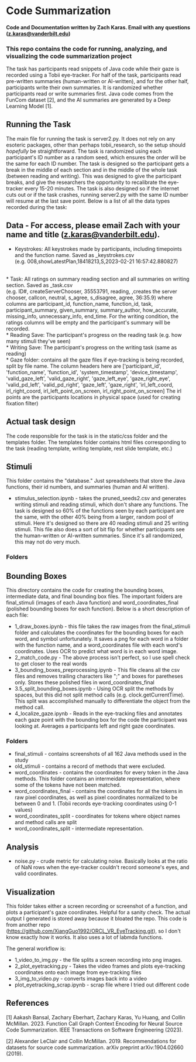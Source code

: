 # Code Summarization
#### Code and Documentation written by Zach Karas. Email with any questions (z.karas@vanderbilt.edu)
### This repo contains the code for running, analyzing, and visualizing the code summarization project
The task has participants read snippets of Java code while their gaze is recorded using a Tobii eye-tracker. For half of the task, participants read pre-written summaries (human-written or AI-written), and for the other half, participants write their own summaries. It is randomized whether participants read or write summaries first. Java code comes from the FunCom dataset [2], and the AI summaries are generated by a Deep Learning Model [1]. 

## Running the Task
The main file for running the task is server2.py. It does not rely on any esoteric packages, other than perhaps tobii_research, so the setup should *hopefully* be straightforward. The task is randomized using each participant's ID number as a random seed, which ensures the order will be the same for each ID number. The task is designed so the participant gets a break in the middle of each section and in the middle of the whole task (between reading and writing). This was designed to give the participant breaks, and give the researchers the opportunity to recalibrate the eye-tracker every 15-20 minutes. 
The task is also designed so if the internet cuts out or if the task crashes, running server2.py with the same ID number will resume at the last save point. 
Below is a list of all the data types recorded during the task:

## Data - For access, please email Zach with your name and title (z.karas@vanderbilt.edu).
* Keystrokes: All keystrokes made by participants, including timepoints and the function name. Saved as <idnum>_keystrokes.csv
</br> (e.g. 008,showLatestPlan,18418213,S,2023-02-21 16:57:42.880827)
</br>
* Task: All ratings on summary reading section and all summaries on writing section. Saved as <idnum>_task.csv
</br> (e.g. ID#,	createServerChooser, 35553791,	reading,		 ,creates the server chooser, callcon,	neutral,	s_agree,	s_disagree,	agree,	36:35.9) where columns are participant_id, function_name, function_id, task, participant_summary, given_summary, summary_author, how_accurate, missing_info, unnecessary_info, end_time. For the writing condition, the ratings columns will be empty and the participant's summary will be recorded.
</br>
* Reading Save: The participant's progress on the reading task (e.g. how many stimuli they've seen)
</br>
* Writing Save: The participant's progress on the writing task (same as reading)
</br>
* Gaze folder: contains all the gaze files if eye-tracking is being recorded, split by file name. The column headers here are ['participant_id', 'function_name', 'function_id', 'system_timestamp', 'device_timestamp', 'valid_gaze_left', 'valid_gaze_right', 'gaze_left_eye', 'gaze_right_eye', 'valid_pd_left', 'valid_pd_right', 'gaze_left', 'gaze_right', 'irl_left_coord, irl_right_coord, irl_left_point_on_screen, irl_right_point_on_screen]
The irl points are the participants locations in physical space (used for creating fixation filter)

## Actual task design
The code responsible for the task is in the static/css folder and the templates folder. The templates folder contains html files corresponding to the task (reading template, writing template, rest slide template, etc.)

## Stimuli
This folder contains the "database." Just spreadsheets that store the Java functions, their id numbers, and summaries (human and AI written). 
* stimulus_selection.ipynb - takes the pruned_seeds2.csv and generates writing stimuli and reading stimuli, which don't share any functions. The task is designed so 60% of the functions seen by each participant are the same, with the other 40% being from a larger, random pool of stimuli. Here it's designed so there are 40 reading stimuli and 25 writing stimuli. This file also does a sort of bit flip for whether participants see the human-written or AI-written summaries. Since it's all randomized, this may not do very much.
### Folders


## Bounding Boxes
This directory contains the code for creating the bounding boxes, intermediate data, and final bounding box files. The important folders are final_stimuli (images of each Java function) and word_coordinates_final (polished bounding boxes for each function). Below is a short description of each file:
* 1_draw_boxes.ipynb - this file takes the raw images from the final_stimuli folder and calculates the coordinates for the bounding boxes for each word, and symbol unfortunately. It saves a png for each word in a folder with the function name, and a word_coordinates file with each word's coordinates. Uses OCR to predict what word is in each word image. 
* 2_match_code.py - The above process isn't perfect, so I use spell check to get closer to the real words
* 3_bounding_boxes_preprocessing.ipynb - This file cleans all the csv files and removes trailing characters like ";" and boxes for paretheses only. Stores these polished files in word_coordinates_final
* 3.5_split_bounding_boxes.ipynb - Using OCR split the methods by spaces, but this did not split method calls (e.g. clock.getCurrentTime). This split was accomplished manually to differentiate the object from the method call.
* 4_localize_gaze.ipynb - Reads in the eye-tracking files and annotates each gaze point with the bounding box for the code the participant was looking at. Averages a participants left and right gaze coordinates.
### Folders
* final_stimuli - contains screenshots of all 162 Java methods used in the study
* old_stimuli - contains a record of methods that were excluded.
* word_coordinates - contains the coordinates for every token in the Java methods. This folder contains an intermeidate representation, where some of the tokens have not been matched.
* word_coordinates_final - contains the coordinates for all the tokens in raw pixel coordinates, as well as pixel coordinates normalized to be between 0 and 1. (Tobii records eye-tracking coordinates using 0-1 values)
* word_coordinates_split - coordinates for tokens where object names and method calls are split
* word_coordinates_split - intermediate representation.

## Analysis
* noise.py - crude metric for calculating noise. Basically looks at the ratio of NaN rows  when the eye-tracker couldn't record someone's eyes, and valid coordinates.  




## Visualization
This folder takes either a screen recording or screenshot of a function, and plots a participant's gaze coordinates. Helpful for a sanity check. The actual output I generated is stored away because it bloated the repo. This code is from another repo (https://github.com/XiangGuo1992/ORCL_VR_EyeTracking.git), so I don't know exactly how it works. It also uses a lot of labmda functions.

The general workflow is:
* 1_video_to_img.py - the file splits a screen recording into png images.  
* 2_plot_eyetracking.py - Takes the video frames and plots eye-tracking coordinates onto each image from eye-tracking files
* 3_img_to_video.py - converts images back into a video
* plot_eyetracking_scrap.ipynb - scrap file where I tried out different code

## References
[1] Aakash Bansal, Zachary Eberhart, Zachary Karas, Yu Huang, and Collin McMillan. 2023. Function Call Graph Context Encoding for Neural Source
Code Summarization. IEEE Transactions on Software Engineering (2023).

[2] Alexander LeClair and Collin McMillan. 2019. Recommendations for datasets for source code summarization. arXiv preprint arXiv:1904.02660 (2019).

